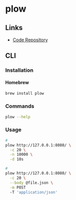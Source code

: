 # plow

## Links

- [Code Repository](https://github.com/six-ddc/plow)

## CLI

### Installation

#### Homebrew

```sh
brew install plow
```

### Commands

```sh
plow --help
```

### Usage

```sh
#
plow http://127.0.0.1:8080/ \
  -c 20 \
  -n 10000 \
  -d 10s

#
plow http://127.0.0.1:8080/ \
  -c 20 \
  --body @file.json \
  -m POST
  -T 'application/json'
```
